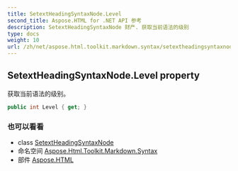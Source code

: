 ```yaml
---
title: SetextHeadingSyntaxNode.Level
second_title: Aspose.HTML for .NET API 参考
description: SetextHeadingSyntaxNode 财产. 获取当前语法的级别
type: docs
weight: 10
url: /zh/net/aspose.html.toolkit.markdown.syntax/setextheadingsyntaxnode/level/
---
```

## SetextHeadingSyntaxNode.Level property

获取当前语法的级别。

```csharp
public int Level { get; }
```

### 也可以看看

* class [SetextHeadingSyntaxNode](../)
* 命名空间 [Aspose.Html.Toolkit.Markdown.Syntax](../../setextheadingsyntaxnode/)
* 部件 [Aspose.HTML](../../../)



